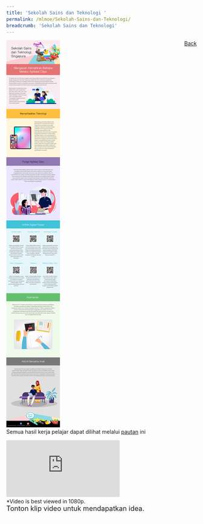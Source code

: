 ```yaml
---
title: 'Sekolah Sains dan Teknologi '
permalink: /mlmoe/Sekolah-Sains-dan-Teknologi/
breadcrumb: 'Sekolah Sains dan Teknologi'
---
```

<a href="/gallery/pameran- bahasa- melayu-malay-language-exhibitions-d/schools/" style="float:right;">Back</a>
 <img src="/images/SST-ML.jpg"> <br/>
    Semua hasil kerja pelajar dapat dilihat melalui <a href=" https://www.youtube.com/playlist?list=PLJf9Yr0Zb2eWgNqJ8YlqhEun2lotJNY_I" target="_blank"> pautan</a> ini
  <div class="video-container">
  <iframe src="https://www.youtube.com/embed/1nGI5kqESjM" frameborder="0" allow="accelerometer; autoplay; encrypted-media; gyroscope; picture-in-picture" allowfullscreen></iframe></div>*Video is best viewed in 1080p.<br/><span style="font-size:18px;">Tonton klip video untuk mendapatkan idea.</span><br/>


<div class="btntop"><a href="#top" style="text-decoration:none;"><span style="color:white"><b>Top</b></span></a></div>
